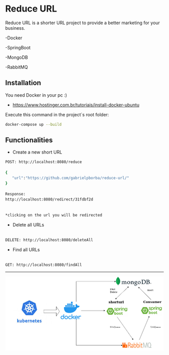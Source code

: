 # Reduce URL

Reduce URL is a shorter URL project to provide a better marketing for your business.

-Docker

-SpringBoot

-MongoDB

-RabbitMQ


## Installation

You need Docker in your pc :)
- https://www.hostinger.com.br/tutoriais/install-docker-ubuntu


Execute this command in the project`s root folder:
```bash
docker-compose up --build

```


## Functionalities

- Create a new short URL 
```bash
POST: http://localhost:8080/reduce

{
   "url":"https://github.com/gabrielpborba/reduce-url/"
}

Response:
http://localhost:8080/redirect/31fdbf2d
   

*clicking on the url you will be redirected

```
- Delete all URLs


```bash

DELETE: http://localhost:8080/deleteAll

```

- Find all URLs


```bash

GET: http://localhost:8080/findAll

```

---


![Image description](https://github.com/gabrielpborba/reduce-url/blob/develop_fix/reduceurl.jpg)
